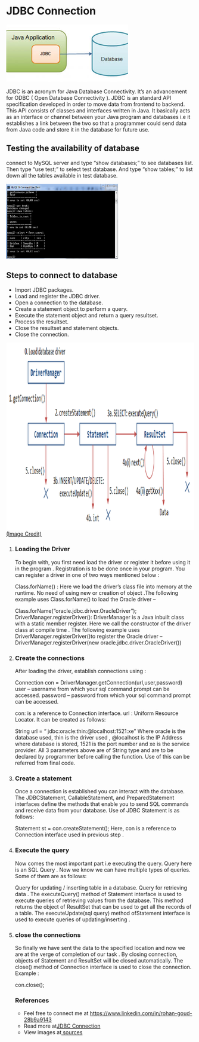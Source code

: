 <h1><b>JDBC Connection</b></h1>
<img src="jdbc.jpg" >
<p>JDBC is an acronym for Java Database Connectivity. It’s an advancement for ODBC ( Open Database Connectivity ). JDBC is an standard API specification developed in order to move data from frontend to backend. This API consists of classes and interfaces written in Java. It basically acts as an interface  or channel between your Java program and databases i.e it establishes a link between the two so that a programmer could send data from Java code and store it in the database for future use.</p>
<h2>Testing the availability of database</h2><p> connect to MySQL server and type “show databases;” to see databases list. Then type “use test;” to select test database. And type “show tables;” to list down all the tables available in test database.</p>
<img src="test.png" height="200" width="300">
<h2>Steps to connect to database</h2>
<ul>
<li>Import JDBC packages.
<li>Load and register the JDBC driver.
<li>Open a connection to the database.
<li>Create a statement object to perform a query.
<li>Execute the statement object and return a query resultset.
<li>Process the resultset.
<li>Close the resultset and statement objects.
<li>Close the connection.
</ul>
<img src="connection.png" alt=JDBCConnection height="500" width="1800"><a href="https://www.google.com/imgres?imgurl=https%3A%2F%2Fwww.ntu.edu.sg%2Fhome%2Fehchua%2Fprogramming%2Fjava%2Fimages%2FJDBC_Cycle.png&imgrefurl=https%3A%2F%2Fwww.ntu.edu.sg%2Fhome%2Fehchua%2Fprogramming%2Fjava%2FJDBC_Basic.html&docid=xFLvv1MsuB7B3M&tbnid=ffJgE1VO_9q2dM%3A&vet=10ahUKEwiF_4TP5qDkAhUPiqwKHSKvCHsQMwhPKAwwDA..i&w=792&h=315&bih=625&biw=1366&q=jdbc%20connection%20steps%20in%20cmd%20image&ved=0ahUKEwiF_4TP5qDkAhUPiqwKHSKvCHsQMwhPKAwwDA&iact=mrc&uact=8">(Image Credit)</a>
<ol>
<li><h3>Loading the Driver</h3>
<p>To begin with, you first need load the driver or register it before using it in the program . Registration is to be done once in your program. You can register a driver in one of two ways mentioned below :

Class.forName() : Here we load the driver’s class file into memory at the runtime. No need of using new or creation of object .The following example uses Class.forName() to load the Oracle driver –

 Class.forName(“oracle.jdbc.driver.OracleDriver”);
 DriverManager.registerDriver(): DriverManager is a Java inbuilt class with a static member register. Here we call the constructor of the driver class at compile time . The following example uses DriverManager.registerDriver()to register the Oracle driver –
 DriverManager.registerDriver(new oracle.jdbc.driver.OracleDriver())</p>
 <li><h3>Create the connections</h3>
<p>After loading the driver, establish connections using :

 Connection con = DriverManager.getConnection(url,user,password)
user – username from which your sql command prompt can be accessed.
password – password from which your sql command prompt can be accessed.

con: is a reference to Connection interface.
url : Uniform Resource Locator. It can be created as follows:

String url = “ jdbc:oracle:thin:@localhost:1521:xe”
Where oracle is the database used, thin is the driver used , @localhost is the IP Address where database is stored, 1521 is the port number and xe is the service provider. All 3 parameters above are of String type and are to be declared by programmer before calling the function. Use of this can be referred from final code.</p></li>
<li><h3>Create a statement</h3>
<p>Once a connection is established you can interact with the database. The JDBCStatement, CallableStatement, and PreparedStatement interfaces define the methods that enable you to send SQL commands and receive data from your database.
Use of JDBC Statement is as follows:

Statement st = con.createStatement();
Here, con is a reference to Connection interface used in previous step .</p></li>
<li><h3>Execute the query</h3>
<p>Now comes the most important part i.e executing the query. Query here is an SQL Query . Now we know we can have multiple types of queries. Some of them are as follows:

Query for updating / inserting table in a database.
Query for retrieving data .
The executeQuery() method of Statement interface is used to execute queries of retrieving values from the database. This method returns the object of ResultSet that can be used to get all the records of a table.
The executeUpdate(sql query) method ofStatement interface is used to execute queries of updating/inserting .</p></li>
<li><h3>close the connections</h3>
<p>So finally we have sent the data to the specified location and now we are at the verge of completion of our task .
By closing connection, objects of Statement and ResultSet will be closed automatically. The close() method of Connection interface is used to close the connection.
Example :

 con.close();
 </p></li>
 
 <h3>References</h3>
 <ul>
  <li>Feel free to connect  me at <a href="https://www.linkedin.com/in/rohan-goud-28b9a9143">https://www.linkedin.com/in/rohan-goud-28b9a9143</a></li>
  <li>Read more at<a href="https://www.geeksforgeeks.org/establishing-jdbc-connection-in-java/">JDBC Connection</a></li>
 <li>View images at<a href="http://www.informit.com/articles/article.aspx?p=26251&seqNum=3"> sources </a></li>
